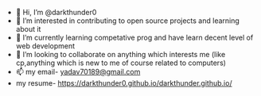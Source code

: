 - 👋 Hi, I’m @darkthunder0
- 👀 I’m interested in contributing to open source projects and learning about it
- 🌱 I’m currently learning competative prog and have learn decent level of web development
- 💞️ I’m looking to collaborate on anything which interests me (like cp,anything which is new to me of course related to computers)
- 📫 my email- yadav70189@gmail.com
- my resume-  https://darkthunder0.github.io/darkthunder.github.io/
